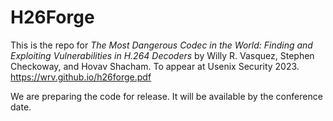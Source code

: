 # H26Forge

This is the repo for *The Most Dangerous Codec in the World: Finding and Exploiting Vulnerabilities in H.264 Decoders* by Willy R. Vasquez, Stephen Checkoway, and Hovav Shacham. To appear at Usenix Security 2023. https://wrv.github.io/h26forge.pdf 

We are preparing the code for release. It will be available by the conference date. 


